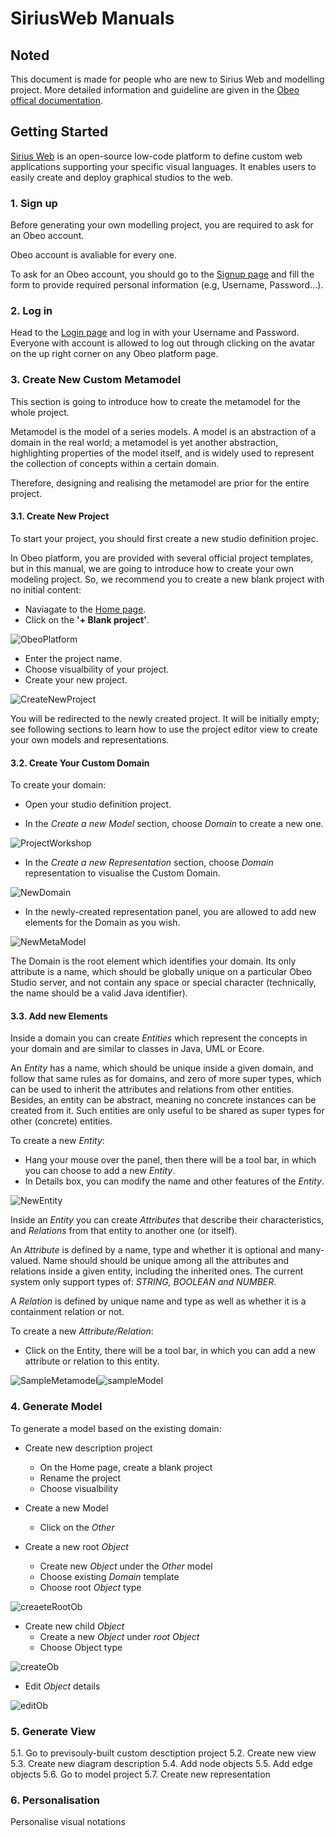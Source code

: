 # SiriusWeb Manuals
## Noted

This document is made for people who are new to Sirius Web and modelling project. More detailed information and guideline are given in the [Obeo offical documentation](http://docs.obeostudio.com).

## Getting Started

[Sirius Web](https://www.eclipse.org/sirius/sirius-web.html) is an open-source low-code platform to define custom web applications supporting your specific visual languages. It enables users to easily create and deploy graphical studios to the web.

### 1. Sign up

Before generating your own modelling project, you are required to ask for an Obeo account.

Obeo account is avaliable for every one.

To ask for an Obeo account, you should go to the [Signup page](https://demo.obeostudio.com/signup) and fill the form to provide required personal information (e.g, Username, Password...).

### 2. Log in

Head to the [Login page](https://demo.obeostudio.com/login) and log in with your Username and Password. Everyone with account is allowed to log out through clicking on the avatar on the up right corner on any Obeo platform page.

### 3. Create New Custom Metamodel

This section is going to introduce how to create the metamodel for the whole project.

Metamodel is the model of a series models. A model is an abstraction of a domain in the real world; a metamodel is yet another abstraction, highlighting properties of the model itself, and is widely used to represent the collection of concepts within a certain domain.

Therefore, designing and realising the metamodel are prior for the entire project.

#### 3.1. Create New Project

To start your project, you should first create a new studio definition projec.

In Obeo platform, you are provided with several official project templates, but in this manual, we are going to introduce how to create your own modeling project. So, we recommend you to create a new blank project with no initial content:

+ Naviagate to the [Home page](https://demo.obeostudio.com/projects).
+ Click on the **'+ Blank project'**.

![ObeoPlatform](/Users/jshe/Documents/Monash/MasterThesis/Image/ObeoPlatform.png)

+ Enter the project name.
+ Choose visualbility of your project.
+ Create your new project.

![CreateNewProject](/Users/jshe/Documents/Monash/MasterThesis/Image/CreateNewProject.png)

You will be redirected to the newly created project. It will be initially empty; see following sections to learn how to use the project editor view to create your own models and representations.

#### 3.2. Create Your Custom Domain 

To create your domain:

+ Open your studio definition project.

+ In the *Create a new Model* section, choose *Domain* to create a new one.

![ProjectWorkshop](/Users/jshe/Documents/Monash/MasterThesis/Image/ProjectWorkshop.png)

+ In the *Create a new Representation* section, choose *Domain* representation to visualise the Custom Domain.

![NewDomain](/Users/jshe/Documents/Monash/MasterThesis/Image/NewDomain.png)

+ In the newly-created representation panel, you are allowed to add new elements for the Domain as you wish.

![NewMetaModel](/Users/jshe/Documents/Monash/MasterThesis/Image/NewMetaModel.png)

The Domain is the root element which identifies your domain. Its only attribute is a name, which should be globally unique on a particular Obeo Studio server, and not contain any space or special character (technically, the name should be a valid Java identifier).

#### 3.3. Add new Elements

Inside a domain you can create *Entities* which represent the concepts in your domain and are similar to classes in Java, UML or Ecore. 

An *Entity* has a name, which should be unique inside a given domain, and follow that same rules as for domains, and zero of more super types, which can be used to inherit the attributes and relations from other entities. Besides, an entity can be abstract, meaning no concrete instances can be created from it. Such entities are only useful to be shared as super types for other (concrete) entities.

To create a new *Entity*:

+ Hang your mouse over the panel, then there will be a tool bar, in which you can choose to add a new *Entity*.
+ In Details box, you can modify the name and other features of the *Entity*.

![NewEntity](/Users/jshe/Documents/Monash/MasterThesis/Image/NewEntity.png)

Inside an *Entity* you can create *Attributes* that describe their characteristics, and *Relations* from that entity to another one (or itself).

An *Attribute* is defined by a name, type and whether it is optional and many-valued. Name should should be unique among all the attributes and relations inside a given entity, including the inherited ones. The current system only support types of: *STRING, BOOLEAN and NUMBER*.

A *Relation* is defined by unique name and type as well as whether it is a containment relation or not.

To create a new *Attribute/Relation*:

+ Click on the Entity, there will be a tool bar, in which you can add a new attribute or relation to this entity.

![SampleMetamodel](/Users/jshe/Documents/Monash/MasterThesis/Image/SampleMetamodel.png)![sampleModel](/Users/jshe/Documents/Monash/MasterThesis/Image/sampleModel.png)

### 4. Generate Model

To generate a model based on the existing domain:

+ Create new description project
  + On the Home page, create a blank project
  + Rename the project
  + Choose visualbility

+ Create a new Model
  + Click on the *Other*

+ Create a new root *Object*
  + Create new *Object* under the *Other* model
  + Choose existing *Domain* template
  + Choose root *Object* type

![creaeteRootOb](/Users/jshe/Documents/Monash/MasterThesis/Image/creaeteRootOb.png)

+ Create new child *Object*
  + Create a new *Object* under *root Object*
  + Choose Object type

![createOb](/Users/jshe/Documents/Monash/MasterThesis/Image/createOb.png)

+ Edit *Object* details

![editOb](/Users/jshe/Documents/Monash/MasterThesis/Image/editOb.png)

### 5. Generate View
5.1. Go to previsouly-built custom desctiption project
5.2. Create new view
5.3. Create new diagram description
5.4. Add node objects
5.5. Add edge objects
5.6. Go to model project
5.7. Create new representation

### 6. Personalisation

Personalise visual notations
